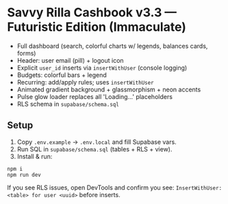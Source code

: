 # Savvy Rilla Cashbook v3.3 — Futuristic Edition (Immaculate)
- Full dashboard (search, colorful charts w/ legends, balances cards, forms)
- Header: user email (pill) + logout icon
- Explicit `user_id` inserts via `insertWithUser` (console logging)
- Budgets: colorful bars + legend
- Recurring: add/apply rules; uses `insertWithUser`
- Animated gradient background + glassmorphism + neon accents
- Pulse glow loader replaces all 'Loading…' placeholders
- RLS schema in `supabase/schema.sql`

## Setup
1) Copy `.env.example` → `.env.local` and fill Supabase vars.
2) Run SQL in `supabase/schema.sql` (tables + RLS + view).
3) Install & run:
```
npm i
npm run dev
```

If you see RLS issues, open DevTools and confirm you see:
`InsertWithUser: <table> for user <uuid>` before inserts.
